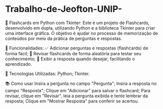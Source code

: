 # Trabalho-de-Jeofton-UNIP-
🧠 Flashcards em Python com Tkinter:
Este é um projeto de Flashcards, desenvolvido em dupla, utilizando Python e a biblioteca Tkinter para criar uma interface gráfica. O objetivo é ajudar no processo de memorização de conteúdos por meio da prática de perguntas e respostas.

🚀 Funcionalidades:
✅ Adicionar perguntas e respostas (flashcards) de forma fácil;
🔄 Revisar flashcards de forma aleatória para testar seu conhecimento;
👀 Exibir a resposta quando desejar, facilitando o aprendizado.

🎨 Tecnologias Utilizadas:
Python;
Tkinter.

📚 Como usar
Insira a pergunta no campo "Pergunta";
Insira a resposta no campo "Resposta";
Clique em "Adicionar" para salvar o flashcard;
Para revisar, clique em "Revisar", leia a pergunta exibida e tente lembrar da resposta;
Clique em "Mostrar Resposta" para conferir se acertou.
